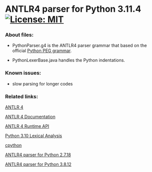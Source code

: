 # ANTLR4 parser for Python 3.11.4 &nbsp; [![License: MIT](https://img.shields.io/badge/License-MIT-yellow.svg)](https://opensource.org/licenses/MIT)

### About files:
 - PythonParser.g4
   is the ANTLR4 parser grammar that based on the official [Python PEG grammar](https://docs.python.org/3.11/reference/grammar.html).

 - PythonLexerBase.java
   handles the Python indentations.
 

### Known issues:
  - slow parsing for longer codes


### Related links:
[ANTLR 4](https://www.antlr.org/)

[ANTLR 4 Documentation](https://github.com/antlr/antlr4/tree/master/doc)

[ANTLR 4 Runtime API](https://www.antlr.org/api/Java/)

[Python 3.10 Lexical Analysis](https://docs.python.org/3.10/reference/lexical_analysis.html)

[cpython](https://github.com/python/cpython)

[ANTLR4 parser for Python 2.7.18](https://github.com/RobEin/ANTLR4-parser-for-Python-2.7.18)

[ANTLR4 parser for Python 3.8.12](https://github.com/RobEin/ANTLR4-parser-for-Python-3.8.12)
